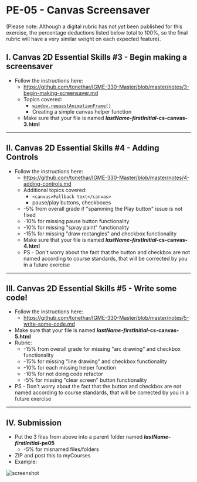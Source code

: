 # PE-05 - Canvas Screensaver

(Please note: Although a digital rubric has not *yet* been published for this exercise, the percentage deductions listed below total to 100%, so the final rubric will have a very similar weight on each expected feature).


## I. Canvas 2D Essential Skills #3 - Begin making a screensaver
- Follow the instructions here: 
  - https://github.com/tonethar/IGME-330-Master/blob/master/notes/3-begin-making-screensaver.md
  - Topics covered:
    - [`window.requestAnimationFrame()`](https://developer.mozilla.org/en-US/docs/Web/API/window/requestAnimationFrame) 
    - Creating a simple canvas helper function
  - Make sure that your file is named ***lastName-firstInitial*-cs-canvas-3.html**

<hr>

## II. Canvas 2D Essential Skills #4 - Adding Controls
- Follow the instructions here:
  - https://github.com/tonethar/IGME-330-Master/blob/master/notes/4-adding-controls.md
  - Additional topics covered:
    - `<canvas>Fallback text</canvas>`
    - pause/play buttons, checkboxes
  - -5% from overall grade if "spamming the Play button" issue is not fixed
  - -10% for missing pause button functionality
  - -10% for missing "spray paint" functionality
  - -15% for missing "draw rectangles" and checkbox functionality
  - Make sure that your file is named ***lastName-firstInitial*-cs-canvas-4.html**
  - PS - Don't worry about the fact that the button and checkbox are not named according to course standards, that will be corrected by you in a future exercise

<hr>

## III. Canvas 2D Essential Skills #5 - Write some code!

- Follow the instructions here:
  - https://github.com/tonethar/IGME-330-Master/blob/master/notes/5-write-some-code.md
- Make sure that your file is named ***lastName-firstInitial*-cs-canvas-5.html**
- Rubric:
  - -15% from overall grade for missing "arc drawing" and checkbox functionality
  - -15% for missing "line drawing" and checkbox functionality
  - -10% for each missing helper function
  - -10% for not doing code refactor
  - -5% for missing "clear screen" button functionality
- PS - Don't worry about the fact that the button and checkbox are not named according to course standards, that will be corrected by you in a future exercise

<hr>

## IV. Submission
- Put the 3 files from above into a parent folder named ***lastName-firstInitial*-pe05**
  - -5% for misnamed files/folders
- ZIP and post this to myCourses
- Example:

![screenshot](_images/pe-05-1.png)
